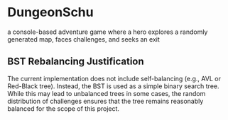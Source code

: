 # DungeonSchu
 a console-based adventure game where a hero explores a randomly generated map, faces challenges, and seeks an exit


## BST Rebalancing Justification

The current implementation does not include self-balancing (e.g., AVL or Red-Black tree). Instead, the BST is used as a simple binary search tree. While this may lead to unbalanced trees in some cases, the random distribution of challenges ensures that the tree remains reasonably balanced for the scope of this project.